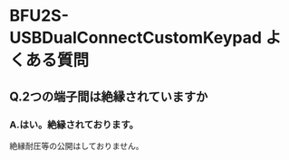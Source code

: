 # BFU2S-USBDualConnectCustomKeypad よくある質問

## Q.2つの端子間は絶縁されていますか

### A.はい。絶縁されております。

絶縁耐圧等の公開はしておりません。

